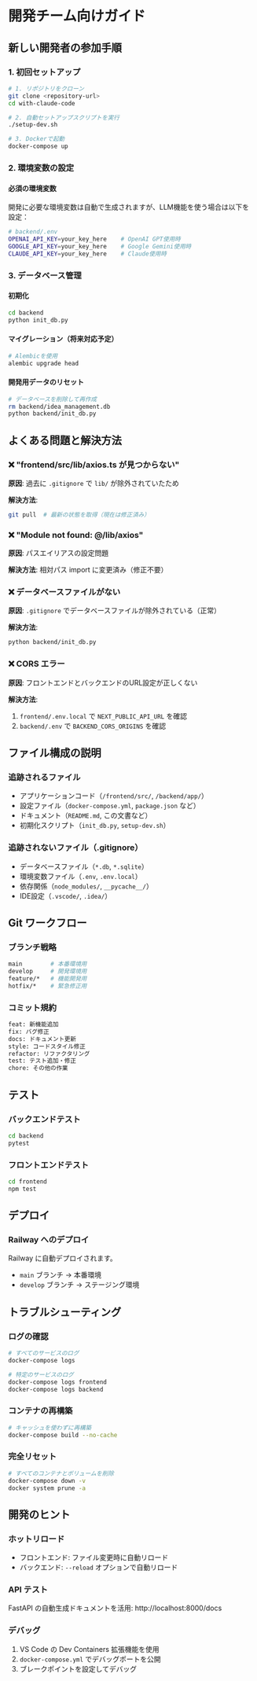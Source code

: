 # 開発チーム向けガイド

## 新しい開発者の参加手順

### 1. 初回セットアップ

```bash
# 1. リポジトリをクローン
git clone <repository-url>
cd with-claude-code

# 2. 自動セットアップスクリプトを実行
./setup-dev.sh

# 3. Dockerで起動
docker-compose up
```

### 2. 環境変数の設定

#### 必須の環境変数

開発に必要な環境変数は自動で生成されますが、LLM機能を使う場合は以下を設定：

```bash
# backend/.env
OPENAI_API_KEY=your_key_here    # OpenAI GPT使用時
GOOGLE_API_KEY=your_key_here    # Google Gemini使用時  
CLAUDE_API_KEY=your_key_here    # Claude使用時
```

### 3. データベース管理

#### 初期化

```bash
cd backend
python init_db.py
```

#### マイグレーション（将来対応予定）

```bash
# Alembicを使用
alembic upgrade head
```

#### 開発用データのリセット

```bash
# データベースを削除して再作成
rm backend/idea_management.db
python backend/init_db.py
```

## よくある問題と解決方法

### ❌ "frontend/src/lib/axios.ts が見つからない"

**原因**: 過去に `.gitignore` で `lib/` が除外されていたため

**解決方法**: 
```bash
git pull  # 最新の状態を取得（現在は修正済み）
```

### ❌ "Module not found: @/lib/axios"

**原因**: パスエイリアスの設定問題

**解決方法**: 
相対パス import に変更済み（修正不要）

### ❌ データベースファイルがない

**原因**: `.gitignore` でデータベースファイルが除外されている（正常）

**解決方法**:
```bash
python backend/init_db.py
```

### ❌ CORS エラー

**原因**: フロントエンドとバックエンドのURL設定が正しくない

**解決方法**:
1. `frontend/.env.local` で `NEXT_PUBLIC_API_URL` を確認
2. `backend/.env` で `BACKEND_CORS_ORIGINS` を確認

## ファイル構成の説明

### 追跡されるファイル
- アプリケーションコード（`/frontend/src/`, `/backend/app/`）
- 設定ファイル（`docker-compose.yml`, `package.json` など）
- ドキュメント（`README.md`, この文書など）
- 初期化スクリプト（`init_db.py`, `setup-dev.sh`）

### 追跡されないファイル（.gitignore）
- データベースファイル（`*.db`, `*.sqlite`）
- 環境変数ファイル（`.env`, `.env.local`）
- 依存関係（`node_modules/`, `__pycache__/`）
- IDE設定（`.vscode/`, `.idea/`）

## Git ワークフロー

### ブランチ戦略

```bash
main        # 本番環境用
develop     # 開発環境用  
feature/*   # 機能開発用
hotfix/*    # 緊急修正用
```

### コミット規約

```bash
feat: 新機能追加
fix: バグ修正
docs: ドキュメント更新
style: コードスタイル修正
refactor: リファクタリング
test: テスト追加・修正
chore: その他の作業
```

## テスト

### バックエンドテスト

```bash
cd backend
pytest
```

### フロントエンドテスト

```bash
cd frontend
npm test
```

## デプロイ

### Railway へのデプロイ

Railway に自動デプロイされます。
- `main` ブランチ → 本番環境
- `develop` ブランチ → ステージング環境

## トラブルシューティング

### ログの確認

```bash
# すべてのサービスのログ
docker-compose logs

# 特定のサービスのログ
docker-compose logs frontend
docker-compose logs backend
```

### コンテナの再構築

```bash
# キャッシュを使わずに再構築
docker-compose build --no-cache
```

### 完全リセット

```bash
# すべてのコンテナとボリュームを削除
docker-compose down -v
docker system prune -a
```

## 開発のヒント

### ホットリロード

- フロントエンド: ファイル変更時に自動リロード
- バックエンド: `--reload` オプションで自動リロード

### API テスト

FastAPI の自動生成ドキュメントを活用:
http://localhost:8000/docs

### デバッグ

1. VS Code の Dev Containers 拡張機能を使用
2. `docker-compose.yml` でデバッグポートを公開
3. ブレークポイントを設定してデバッグ
